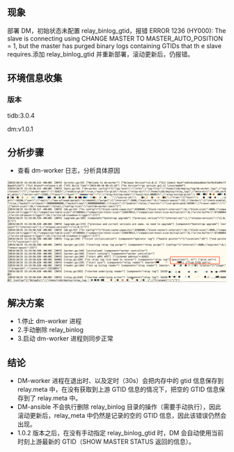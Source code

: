 ## 现象

部署 DM，初始状态未配置 relay_binlog_gtid，报错 ERROR 1236 (HY000): The slave is connecting using CHANGE MASTER TO MASTER_AUTO_POSITION = 1, but the master has purged binary logs containing GTIDs that th e slave requires.添加 relay_binlog_gtid 并重新部署，滚动更新后，仍报错。

## 环境信息收集
### 版本
tidb:3.0.4

dm:v1.0.1


## 分析步骤
- 查看 dm-worker 日志，分析具体原因

![dm-worker.log](./resources/case772-1.png)

## 解决方案
- 1.停止 dm-worker 进程
- 2.手动删除 relay_binlog
- 3.启动 dm-worker 进程则同步正常

## 结论
- DM-worker 进程在退出时、以及定时（30s）会把内存中的 gtid 信息保存到 relay.meta 中，在没有获取到上游 GTID 信息的情况下，把空的 GTID 信息保存到了 relay.meta 中。
- DM-ansible 不会执行删除 relay_binlog 目录的操作（需要手动执行），因此滚动更新后，relay_meta 中仍然是记录的空的 GTID 信息，因此该错误仍然会出现。
- 1.0.2 版本之后，在没有手动指定 relay_binlog_gtid 时，DM 会自动使用当前时刻上游最新的 GTID（SHOW MASTER STATUS 返回的信息）。